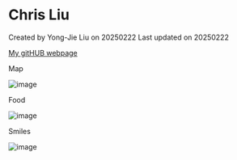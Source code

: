 # Chris Liu

Created by Yong-Jie Liu on 20250222 Last updated on 20250222

[My gitHUB webpage](https://alan857.github.io/)

Map

![image](https://github.com/user-attachments/assets/4899bef1-b138-4e0e-8121-dcf0d5842209)

Food

![image](https://github.com/user-attachments/assets/9456cd89-1f9a-4761-b2fe-76e7ea5a1354)

Smiles

![image](https://github.com/user-attachments/assets/02354810-972a-4ca8-b1b5-428f96746f0e)

